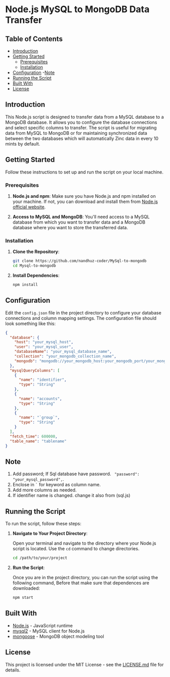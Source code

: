# Node.js MySQL to MongoDB Data Transfer

## Table of Contents

- [Introduction](#introduction)
- [Getting Started](#getting-started)
  - [Prerequisites](#prerequisites)
  - [Installation](#installation)
- [Configuration](#configuration)
  -[Note](#Note)
- [Running the Script](#running-the-script)
- [Built With](#built-with)
- [License](#license)

## Introduction

This Node.js script is designed to transfer data from a MySQL database to a MongoDB database. It allows you to configure the database connections and select specific columns to transfer. The script is useful for migrating data from MySQL to MongoDB or for maintaining synchronized data between the two databases which will automatically Zinc data in every 10 mints by default.

## Getting Started

Follow these instructions to set up and run the script on your local machine.

### Prerequisites

1. **Node.js and npm**: Make sure you have Node.js and npm installed on your machine. If not, you can download and install them from [Node.js official website](https://nodejs.org/).

2. **Access to MySQL and MongoDB**: You'll need access to a MySQL database from which you want to transfer data and a MongoDB database where you want to store the transferred data.

### Installation

1. **Clone the Repository**:

   ```bash
   git clone https://github.com/nandhuz-coder/MySql-to-mongodb
   cd Mysql-to-mongodb
   ```

2. **Install Dependencies**:

   ```bash
   npm install
   ```

## Configuration

Edit the `config.json` file in the project directory to configure your database connections and column mapping settings. The configuration file should look something like this:

```json
{
  "database": {
    "host": "your_mysql_host",
    "user": "your_mysql_user",
    "databaseName": "your_mysql_database_name",
    "collection": "your_mongodb_collection_name",
    "mongodb": "mongodb://your_mongodb_host:your_mongodb_port/your_mongodb_database"
  },
  "mysqlQueryColumns": [
    {
      "name": "identifier",
      "type": "String"
    },
    {
      "name": "accounts",
      "type": "String"
    },
    {
      "name": "`group`",
      "type": "String"
    }
  ],
  "fetch_time": 600000,
  "table_name": "tablename"
}
```
## Note

1. Add password; If Sql database have password. ``` "password": "your_mysql_password",```.
2. Enclose in ``` ` ``` for keyword as column name.
3. Add more columns as needed.
4. If identifier name is changed. change it also from (sql.js)

## Running the Script

To run the script, follow these steps:

1. **Navigate to Your Project Directory**:

   Open your terminal and navigate to the directory where your Node.js script is located. Use the `cd` command to change directories.

   ```bash
   cd /path/to/your/project
   ```

2. **Run the Script**:

   Once you are in the project directory, you can run the script using the following command, Before that make sure that dependences are downloaded:

   ```bash
   npm start
   ```

## Built With

- [Node.js](https://nodejs.org/) - JavaScript runtime
- [mysql2](https://www.npmjs.com/package/mysql2) - MySQL client for Node.js
- [mongoose](https://mongoosejs.com/) - MongoDB object modeling tool

## License

This project is licensed under the MIT License - see the [LICENSE.md](LICENSE.md) file for details.
